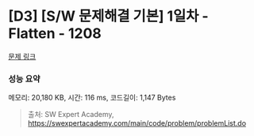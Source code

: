 # [D3] [S/W 문제해결 기본] 1일차 - Flatten - 1208 

[문제 링크](https://swexpertacademy.com/main/code/problem/problemDetail.do?contestProbId=AV139KOaABgCFAYh) 

### 성능 요약

메모리: 20,180 KB, 시간: 116 ms, 코드길이: 1,147 Bytes



> 출처: SW Expert Academy, https://swexpertacademy.com/main/code/problem/problemList.do
